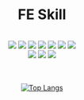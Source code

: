 

<div align="center">

# FE Skill
  
<br/>
  
<img src="https://img.shields.io/badge/REACT-61DAFB?style=for-the-badge&logo=react&logoColor=white">
<img src="https://img.shields.io/badge/REDUX-764ABC?style=for-the-badge&logo=redux&logoColor=white">
<img src="https://img.shields.io/badge/MOBX-FF9955?style=for-the-badge&logo=mobx&logoColor=white">
<img src="https://img.shields.io/badge/NEXT-000000?style=for-the-badge&logo=next.js&logoColor=white">
<img src="https://img.shields.io/badge/TYPESCRIPT-3178C6?style=for-the-badge&logo=typescript&logoColor=white">
<img src="https://img.shields.io/badge/JAVASCRIPT-F7DF1E?style=for-the-badge&logo=javascript&logoColor=white">
<img src="https://img.shields.io/badge/ESLINT-4B32C3?style=for-the-badge&logo=eslint&logoColor=white">
<br/>
<img src="https://img.shields.io/badge/REACT_NATIVE-61DAFB?style=for-the-badge&logo=react&logoColor=white">
<img src="https://img.shields.io/badge/EXPO-000020?style=for-the-badge&logo=expo&logoColor=white">
<img src="https://img.shields.io/badge/VUE-4FC08D?style=for-the-badge&logo=vue.js&logoColor=white">

<br/>
<br/>
<br/>

[![Top Langs](https://github-readme-stats.vercel.app/api/top-langs/?username=decodingdog&compact&theme=tokyonight)](https://github.com/anuraghazra/github-readme-stats)

</div>
